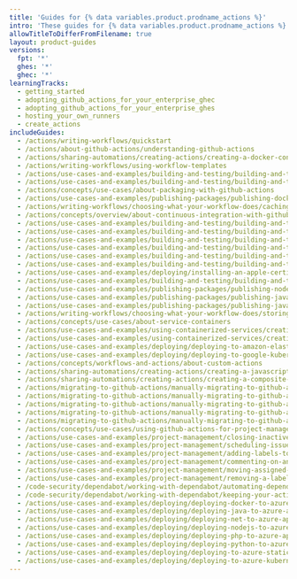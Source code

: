 ```yaml
---
title: 'Guides for {% data variables.product.prodname_actions %}'
intro: 'These guides for {% data variables.product.prodname_actions %} include specific use cases and examples to help you configure workflows.'
allowTitleToDifferFromFilename: true
layout: product-guides
versions:
  fpt: '*'
  ghes: '*'
  ghec: '*'
learningTracks:
  - getting_started
  - adopting_github_actions_for_your_enterprise_ghec
  - adopting_github_actions_for_your_enterprise_ghes
  - hosting_your_own_runners
  - create_actions
includeGuides:
  - /actions/writing-workflows/quickstart
  - /actions/about-github-actions/understanding-github-actions
  - /actions/sharing-automations/creating-actions/creating-a-docker-container-action
  - /actions/writing-workflows/using-workflow-templates
  - /actions/use-cases-and-examples/building-and-testing/building-and-testing-python
  - /actions/use-cases-and-examples/building-and-testing/building-and-testing-nodejs
  - /actions/concepts/use-cases/about-packaging-with-github-actions
  - /actions/use-cases-and-examples/publishing-packages/publishing-docker-images
  - /actions/writing-workflows/choosing-what-your-workflow-does/caching-dependencies-to-speed-up-workflows
  - /actions/concepts/overview/about-continuous-integration-with-github-actions
  - /actions/use-cases-and-examples/building-and-testing/building-and-testing-powershell
  - /actions/use-cases-and-examples/building-and-testing/building-and-testing-ruby
  - /actions/use-cases-and-examples/building-and-testing/building-and-testing-java-with-maven
  - /actions/use-cases-and-examples/building-and-testing/building-and-testing-java-with-gradle
  - /actions/use-cases-and-examples/building-and-testing/building-and-testing-java-with-ant
  - /actions/use-cases-and-examples/building-and-testing/building-and-testing-swift
  - /actions/use-cases-and-examples/deploying/installing-an-apple-certificate-on-macos-runners-for-xcode-development
  - /actions/use-cases-and-examples/building-and-testing/building-and-testing-xamarin-applications
  - /actions/use-cases-and-examples/publishing-packages/publishing-nodejs-packages
  - /actions/use-cases-and-examples/publishing-packages/publishing-java-packages-with-maven
  - /actions/use-cases-and-examples/publishing-packages/publishing-java-packages-with-gradle
  - /actions/writing-workflows/choosing-what-your-workflow-does/storing-and-sharing-data-from-a-workflow
  - /actions/concepts/use-cases/about-service-containers
  - /actions/use-cases-and-examples/using-containerized-services/creating-redis-service-containers
  - /actions/use-cases-and-examples/using-containerized-services/creating-postgresql-service-containers
  - /actions/use-cases-and-examples/deploying/deploying-to-amazon-elastic-container-service
  - /actions/use-cases-and-examples/deploying/deploying-to-google-kubernetes-engine
  - /actions/concepts/workflows-and-actions/about-custom-actions
  - /actions/sharing-automations/creating-actions/creating-a-javascript-action
  - /actions/sharing-automations/creating-actions/creating-a-composite-action
  - /actions/migrating-to-github-actions/manually-migrating-to-github-actions/migrating-from-azure-pipelines-to-github-actions
  - /actions/migrating-to-github-actions/manually-migrating-to-github-actions/migrating-from-circleci-to-github-actions
  - /actions/migrating-to-github-actions/manually-migrating-to-github-actions/migrating-from-gitlab-cicd-to-github-actions
  - /actions/migrating-to-github-actions/manually-migrating-to-github-actions/migrating-from-jenkins-to-github-actions
  - /actions/migrating-to-github-actions/manually-migrating-to-github-actions/migrating-from-travis-ci-to-github-actions
  - /actions/concepts/use-cases/using-github-actions-for-project-management
  - /actions/use-cases-and-examples/project-management/closing-inactive-issues
  - /actions/use-cases-and-examples/project-management/scheduling-issue-creation
  - /actions/use-cases-and-examples/project-management/adding-labels-to-issues
  - /actions/use-cases-and-examples/project-management/commenting-on-an-issue-when-a-label-is-added
  - /actions/use-cases-and-examples/project-management/moving-assigned-issues-on-project-boards
  - /actions/use-cases-and-examples/project-management/removing-a-label-when-a-card-is-added-to-a-project-board-column
  - /code-security/dependabot/working-with-dependabot/automating-dependabot-with-github-actions
  - /code-security/dependabot/working-with-dependabot/keeping-your-actions-up-to-date-with-dependabot
  - /actions/use-cases-and-examples/deploying/deploying-docker-to-azure-app-service
  - /actions/use-cases-and-examples/deploying/deploying-java-to-azure-app-service
  - /actions/use-cases-and-examples/deploying/deploying-net-to-azure-app-service
  - /actions/use-cases-and-examples/deploying/deploying-nodejs-to-azure-app-service
  - /actions/use-cases-and-examples/deploying/deploying-php-to-azure-app-service
  - /actions/use-cases-and-examples/deploying/deploying-python-to-azure-app-service
  - /actions/use-cases-and-examples/deploying/deploying-to-azure-static-web-app
  - /actions/use-cases-and-examples/deploying/deploying-to-azure-kubernetes-service
---
```


